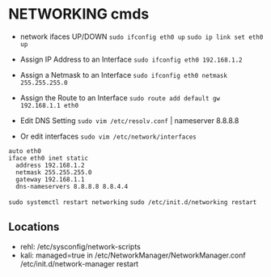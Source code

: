 # NETWORKING cmds
- network ifaces UP/DOWN
`sudo ifconfig eth0 up`
`sudo ip link set eth0 up`

- Assign IP Address to an Interface
`sudo ifconfig eth0 192.168.1.2`

- Assign a Netmask to an Interface
`sudo ifconfig eth0 netmask 255.255.255.0`

- Assign the Route to an Interface
`sudo route add default gw 192.168.1.1 eth0`

- Edit DNS Setting
`sudo vim /etc/resolv.conf`
| nameserver 8.8.8.8

- Or edit interfaces
`sudo vim /etc/network/interfaces`
```
auto eth0
iface eth0 inet static
  address 192.168.1.2
  netmask 255.255.255.0
  gateway 192.168.1.1
  dns-nameservers 8.8.8.8 8.8.4.4
```
`sudo systemctl restart networking`
`sudo /etc/init.d/networking restart`

## Locations
- rehl:
	/etc/sysconfig/network-scripts
- kali:
	managed=true in /etc/NetworkManager/NetworkManager.conf
	/etc/init.d/network-manager restart
